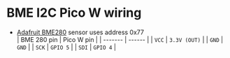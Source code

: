 # BME I2C Pico W wiring
- [Adafruit BME280](https://www.adafruit.com/product/2652) sensor uses address 0x77     
| BME 280 pin | Pico W pin |
| ------- | ------ |
| `VCC`   | `3.3V (OUT)` | 
| `GND`        | `GND` |
| `SCK`        | `GPIO 5` |
| `SDI` | `GPIO 4` |
